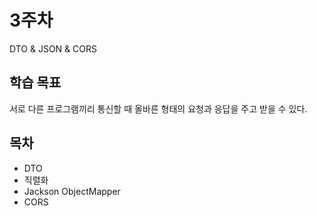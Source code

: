 # 3주차
DTO & JSON & CORS

## 학습 목표
서로 다른 프로그램끼리 통신할 때 올바른 형태의 요청과 응답을 주고 받을 수 있다.

## 목차

- DTO
- 직렬화
- Jackson ObjectMapper
- CORS